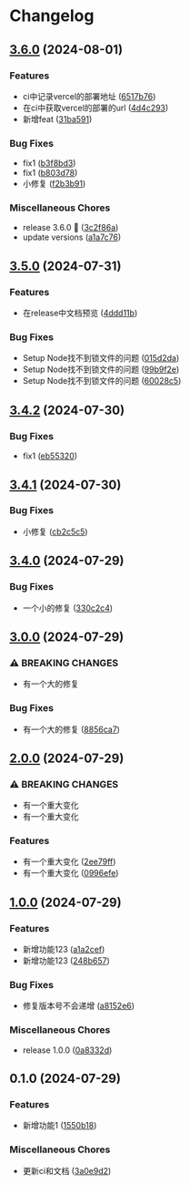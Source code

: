 # Changelog

## [3.6.0](https://github.com/ajiho/think-weather/compare/think-weather-v3.5.0...think-weather-v3.6.0) (2024-08-01)


### Features

* ci中记录vercel的部署地址 ([6517b76](https://github.com/ajiho/think-weather/commit/6517b760d4c294ca83f455a5552f8b4c47760dc1))
* 在ci中获取vercel的部署的url ([4d4c293](https://github.com/ajiho/think-weather/commit/4d4c2931cb54f8b47c791196fadf911f51f6c955))
* 新增feat ([31ba591](https://github.com/ajiho/think-weather/commit/31ba591ae78122f39647083eb0f2f8fe12bbec32))


### Bug Fixes

* fix1 ([b3f8bd3](https://github.com/ajiho/think-weather/commit/b3f8bd3a9fbb58ab585c2ce1be2add1c869eb67c))
* fix1 ([b803d78](https://github.com/ajiho/think-weather/commit/b803d7830095a4c482a7f54c3bf0ea2a6e824a0f))
* 小修复 ([f2b3b91](https://github.com/ajiho/think-weather/commit/f2b3b91ad0e7f0992203143e33e8c70bd1f56d05))


### Miscellaneous Chores

* release 3.6.0 🚀 ([3c2f86a](https://github.com/ajiho/think-weather/commit/3c2f86a4b6a5f0dc651fac3fa6ce98b7e630599f))
* update versions ([a1a7c76](https://github.com/ajiho/think-weather/commit/a1a7c76f619835a3015b6cd369bb7ea91704aa7d))

## [3.5.0](https://github.com/ajiho/think-weather/compare/think-weather-v3.4.2...think-weather-v3.5.0) (2024-07-31)


### Features

* 在release中文档预览 ([4ddd11b](https://github.com/ajiho/think-weather/commit/4ddd11b1a126837d1d108c500dbec73b8c2ea2cd))


### Bug Fixes

* Setup Node找不到锁文件的问题 ([015d2da](https://github.com/ajiho/think-weather/commit/015d2da3b043d595d60d240754f15e3ab3aec17d))
* Setup Node找不到锁文件的问题 ([99b9f2e](https://github.com/ajiho/think-weather/commit/99b9f2e90d89c87055bec40f2b74a6bcef89d5e8))
* Setup Node找不到锁文件的问题 ([60028c5](https://github.com/ajiho/think-weather/commit/60028c5cec88521e851260e545396bac8e3a7861))

## [3.4.2](https://github.com/ajiho/think-weather/compare/think-weather-v3.4.1...think-weather-v3.4.2) (2024-07-30)


### Bug Fixes

* fix1 ([eb55320](https://github.com/ajiho/think-weather/commit/eb553200c87db07662f15de2949b6714249482d3))

## [3.4.1](https://github.com/ajiho/think-weather/compare/think-weather-v3.4.0...think-weather-v3.4.1) (2024-07-30)


### Bug Fixes

* 小修复 ([cb2c5c5](https://github.com/ajiho/think-weather/commit/cb2c5c5024136da5a1c4087fa72fba9039266283))

## [3.4.0](https://github.com/ajiho/think-weather/compare/think-weather-v3.0.0...think-weather-v3.4.0) (2024-07-29)


### Bug Fixes

* 一个小的修复 ([330c2c4](https://github.com/ajiho/think-weather/commit/330c2c44c4056fb31fbf59275afc48194dc6abbd))

## [3.0.0](https://github.com/ajiho/think-weather/compare/think-weather-v2.0.0...think-weather-v3.0.0) (2024-07-29)


### ⚠ BREAKING CHANGES

* 有一个大的修复

### Bug Fixes

* 有一个大的修复 ([8856ca7](https://github.com/ajiho/think-weather/commit/8856ca76ac97a53b6062a666912586263dcd25a7))

## [2.0.0](https://github.com/ajiho/think-weather/compare/think-weather-v1.0.0...think-weather-v2.0.0) (2024-07-29)


### ⚠ BREAKING CHANGES

* 有一个重大变化
* 有一个重大变化

### Features

* 有一个重大变化 ([2ee79ff](https://github.com/ajiho/think-weather/commit/2ee79ff63fe1021c391d754e357f2b3a19c59425))
* 有一个重大变化 ([0996efe](https://github.com/ajiho/think-weather/commit/0996efecccfa0f64e1f337b4c756b943dd5f9cfd))

## [1.0.0](https://github.com/ajiho/think-weather/compare/think-weather-v0.1.0...think-weather-v1.0.0) (2024-07-29)


### Features

* 新增功能123 ([a1a2cef](https://github.com/ajiho/think-weather/commit/a1a2ceff0c785b90f1218439d83ccb52d16e7077))
* 新增功能123 ([248b657](https://github.com/ajiho/think-weather/commit/248b65724af242e9108bfc0f698e8a64bc82f071))


### Bug Fixes

* 修复版本号不会递增 ([a8152e6](https://github.com/ajiho/think-weather/commit/a8152e695e4f00341fb0bda0081872d4921e737b))


### Miscellaneous Chores

* release 1.0.0 ([0a8332d](https://github.com/ajiho/think-weather/commit/0a8332d173c6ee139eac8f68b7ff5131ef2277ed))

## 0.1.0 (2024-07-29)


### Features

* 新增功能1 ([1550b18](https://github.com/ajiho/think-weather/commit/1550b187f86b6b7fd5f11807a8c6d01a8fecd9c2))


### Miscellaneous Chores

* 更新ci和文档 ([3a0e9d2](https://github.com/ajiho/think-weather/commit/3a0e9d2d70c130d421eefbcd2878dcb119e5d299))
